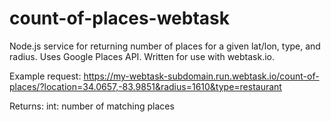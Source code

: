 # count-of-places-webtask
Node.js service for returning number of places for a given lat/lon, type, and radius. Uses Google Places API. Written for use with webtask.io.

Example request:
https://my-webtask-subdomain.run.webtask.io/count-of-places/?location=34.0657,-83.9851&radius=1610&type=restaurant

Returns:
int: number of matching places
